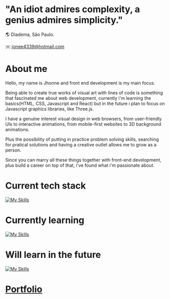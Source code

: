 # "An idiot admires complexity, a genius admires simplicity."

🌎 Diadema, São Paulo.

:envelope: jonee4339@hotmail.com

# About me

Hello, my name is Jhonne and front end development is my main focus.

Being able to create true works of visual art with lines of code is something that fascinated me about web development, currently i'm learning the basics(HTML, CSS, Javascript and React) but in the future i plan to focus on Javascript graphics libraries, like Three.js.

I have a genuine interest visual design in web browsers, from user-friendly UIs to interactive animations, from mobile-first websites to 3D background animations.

Plus the possibility of putting in practice problem solving skills, searching for pratical solutions and having a creative outlet allows me to grow as a person.

Since you can marry all these things together with front-end development, plus build a career on top of that, i've found what i'm passionate about.

# Current tech stack

[![My Skills](https://skillicons.dev/icons?i=html,css,bash,git,vscode,linux,bootstrap,js)](https://skillicons.dev)

# Currently learning

[![My Skills](https://skillicons.dev/icons?i=nodejs,express,postgres,react,tailwind,ts,nextjs)](https://skillicons.dev)

# Will learn in the future

[![My Skills](https://skillicons.dev/icons?i=blender,threejs)](https://skillicons.dev)

# [Portfolio](https://jonee2.is-a.dev/)

